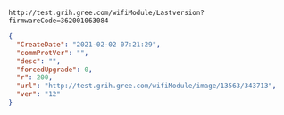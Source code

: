 `http://test.grih.gree.com/wifiModule/Lastversion?firmwareCode=362001063084`

```json
{
  "CreateDate": "2021-02-02 07:21:29",
  "commProtVer": "",
  "desc": "",
  "forcedUpgrade": 0,
  "r": 200,
  "url": "http://test.grih.gree.com/wifiModule/image/13563/343713",
  "ver": "12"
}
```
